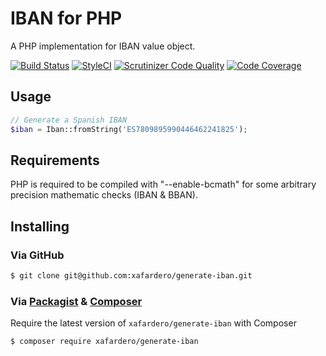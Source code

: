 # IBAN for PHP

A PHP implementation for IBAN value object.

[![Build Status](https://travis-ci.org/xafardero/generate-iban.svg?branch=master)](https://travis-ci.org/xafardero/generate-iban)
[![StyleCI](https://styleci.io/repos/73861559/shield)](https://styleci.io/repos/73861559)
[![Scrutinizer Code Quality](https://scrutinizer-ci.com/g/xafardero/generate-iban/badges/quality-score.png?b=master)](https://scrutinizer-ci.com/g/xafardero/generate-iban/?branch=master)
[![Code Coverage](https://scrutinizer-ci.com/g/xafardero/generate-iban/badges/coverage.png?b=master)](https://scrutinizer-ci.com/g/xafardero/generate-iban/?branch=master)

## Usage

```php
// Generate a Spanish IBAN
$iban = Iban::fromString('ES7809895990446462241825');

```

## Requirements

PHP is required to be compiled with "--enable-bcmath" for some arbitrary precision mathematic checks (IBAN & BBAN).

## Installing

### Via GitHub

```bash
$ git clone git@github.com:xafardero/generate-iban.git
```

### Via [Packagist](https://packagist.org/packages/xafardero/generate-iban) & [Composer](https://getcomposer.org/doc/00-intro.md)

Require the latest version of `xafardero/generate-iban` with Composer

```bash
$ composer require xafardero/generate-iban
```
